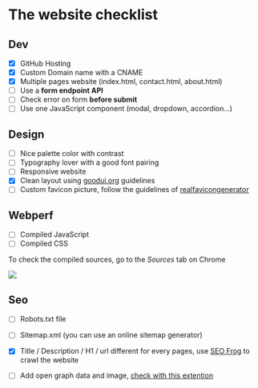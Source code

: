 # The website checklist

## Dev

* [x] GitHub Hosting
* [x] Custom Domain name with a CNAME
* [x] Multiple pages website \(index.html, contact.html, about.html\)
* [ ] Use a **form endpoint API**
* [ ] Check error on form **before submit**
* [ ] Use one JavaScript component \(modal, dropdown, accordion…\)

## Design

* [ ] Nice palette color with contrast
* [ ] Typography lover with a good font pairing
* [ ] Responsive website
* [x] Clean layout using [goodui.org](http://goodui.org) guidelines
* [ ] Custom favicon picture, follow the guidelines of [realfavicongenerator](http://realfavicongenerator.net/)

## Webperf

* [ ] Compiled JavaScript
* [ ] Compiled CSS

To check the compiled sources, go to the _Sources_ tab on Chrome

 ![](/assets/webperf-css.gif)

## Seo

* [ ] Robots.txt file
* [ ] Sitemap.xml \(you can use an online sitemap generator\)
* [x] Title / Description / H1 / url different for every pages, use [SEO Frog](https://www.screamingfrog.co.uk/seo-spider/) to crawl the website
* [ ] Add open graph data and image, [check with this extention](https://chrome.google.com/webstore/detail/open-graph-preview/ehaigphokkgebnmdiicabhjhddkaekgh)



